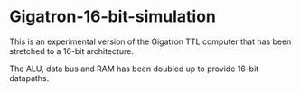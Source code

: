 # Gigatron-16-bit-simulation

This is an experimental version of the Gigatron TTL computer that has been stretched to a 16-bit architecture.

The ALU, data bus and RAM has been doubled up to provide 16-bit datapaths.
